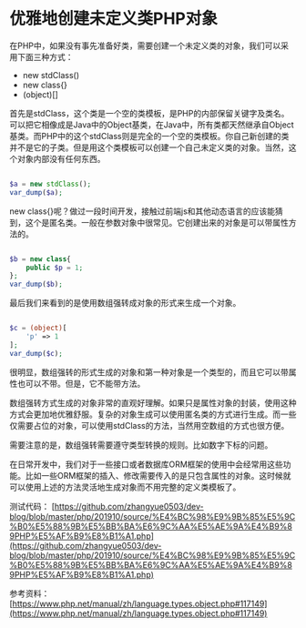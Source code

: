# 优雅地创建未定义类PHP对象

在PHP中，如果没有事先准备好类，需要创建一个未定义类的对象，我们可以采用下面三种方式：

- new stdClass()
- new class{}
- (object)[]

首先是stdClass，这个类是一个空的类模板，是PHP的内部保留关键字及类名。可以把它相像成是Java中的Object基类，在Java中，所有类都天然继承自Object基类。而PHP中的这个stdClass则是完全的一个空的类模板。你自己新创建的类并不是它的子类。但是用这个类模板可以创建一个自己未定义类的对象。当然，这个对象内部没有任何东西。

```php

$a = new stdClass();
var_dump($a);

```

new class{}呢？做过一段时间开发，接触过前端js和其他动态语言的应该能猜到，这个是匿名类。一般在参数对象中很常见。它创建出来的对象是可以带属性方法的。

```php

$b = new class{
    public $p = 1;
};
var_dump($b);

```

最后我们来看到的是使用数组强转成对象的形式来生成一个对象。

```php

$c = (object)[
    'p' => 1
];
var_dump($c);

```

很明显，数组强转的形式生成的对象和第一种对象是一个类型的，而且它可以带属性也可以不带。但是，它不能带方法。

数组强转方式生成的对象非常的直观好理解。如果只是属性对象的封装，使用这种方式会更加地优雅舒服。复杂的对象生成可以使用匿名类的方式进行生成。而一些仅需要占位的对象，可以使用stdClass的方法，当然用空数组的方式也很方便。

需要注意的是，数组强转需要遵守类型转换的规则。比如数字下标的问题。

在日常开发中，我们对于一些接口或者数据库ORM框架的使用中会经常用这些功能。比如一些ORM框架的插入、修改需要传入的是只包含属性的对象。这时候就可以使用上述的方法灵活地生成对象而不用完整的定义类模板了。

测试代码：
[https://github.com/zhangyue0503/dev-blog/blob/master/php/201910/source/%E4%BC%98%E9%9B%85%E5%9C%B0%E5%88%9B%E5%BB%BA%E6%9C%AA%E5%AE%9A%E4%B9%89PHP%E5%AF%B9%E8%B1%A1.php](https://github.com/zhangyue0503/dev-blog/blob/master/php/201910/source/%E4%BC%98%E9%9B%85%E5%9C%B0%E5%88%9B%E5%BB%BA%E6%9C%AA%E5%AE%9A%E4%B9%89PHP%E5%AF%B9%E8%B1%A1.php)

参考资料：
[https://www.php.net/manual/zh/language.types.object.php#117149](https://www.php.net/manual/zh/language.types.object.php#117149)